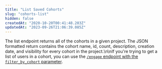 ```yaml
---
title: "List Saved Cohorts"
slug: "cohorts-list"
hidden: false
createdAt: "2020-10-20T00:41:48.203Z"
updatedAt: "2023-09-26T21:06:39.085Z"
---
```


The list endpoint returns all of the cohorts in a given project. The JSON formatted return contains the cohort name, id, count, description, creation date, and visibility for every cohort in the project.\n\nIf you're trying to get a list of users in a cohort, you can use the [`/engage` endpoint with the `filter_by_cohort` parameter](ref:engage#engage-query).
